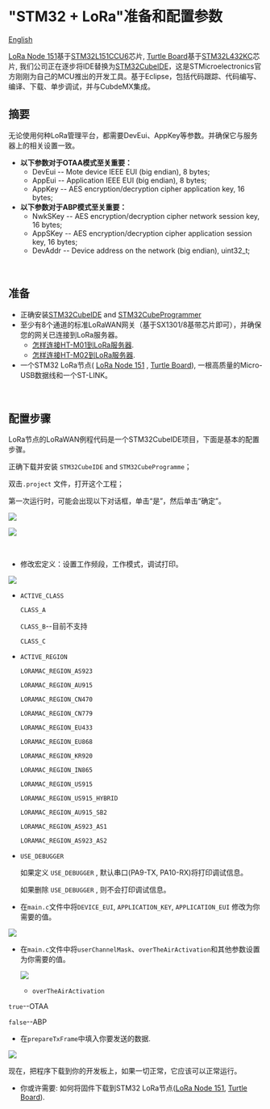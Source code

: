 # "STM32 + LoRa"准备和配置参数
[English](https://heltec-automation-docs.readthedocs.io/en/latest/stm32/lorawan/config_parameter.html)

[LoRa Node 151](https://heltec.org/project/lora-node-151/)基于[STM32L151CCU6](https://www.st.com/resource/en/datasheet/stm32l151cc.pdf)芯片, [Turtle Board](https://heltec.org/project/turtle-board/)基于[STM32L432KC](https://www.st.com/resource/en/datasheet/stm32l432KC.pdf)芯片, 我们公司正在逐步将IDE替换为[STM32CubeIDE](https://www.st.com/en/development-tools/stm32cubeide.html)，这是STMicroelectronics官方刚刚为自己的MCU推出的开发工具。基于Eclipse，包括代码跟踪、代码编写、编译、下载、单步调试，并与CubdeMX集成。

## 摘要

无论使用何种LoRa管理平台，都需要DevEui、AppKey等参数。并确保它与服务器上的相关设置一致。

- **以下参数对于OTAA模式至关重要：**
  - DevEui -- Mote device IEEE EUI (big endian), 8 bytes;
  - AppEui -- Application IEEE EUI (big endian), 8 bytes;
  - AppKey -- AES encryption/decryption cipher application key, 16 bytes;
- **以下参数对于ABP模式至关重要：**
  - NwkSKey -- AES encryption/decryption cipher network session key, 16 bytes;
  - AppSKey -- AES encryption/decryption cipher application session key, 16 bytes;
  - DevAddr -- Device address on the network (big endian), uint32_t;

&nbsp;

## 准备

- 正确安装[STM32CubeIDE](https://www.st.com/zh/development-tools/stm32cubeide.html#get-software) and [STM32CubeProgrammer](https://www.st.com/zh/development-tools/stm32cubeprog.html)
- 至少有8个通道的标准LoRaWAN网关（基于SX1301/8基带芯片即可），并确保您的网关已连接到LoRa服务器。
  - [怎样连接HT-M01到LoRa服务器](https://heltec-automation.readthedocs.io/zh_CN/latest/gateway/ht-m01/connect_to_server.html).
  - [怎样连接HT-M02到LoRa服务器](https://heltec-automation.readthedocs.io/zh_CN/latest/gateway/ht-m02_4g/quick_start_4g.html#lora).
- 一个STM32 LoRa节点( [LoRa Node 151](https://heltec.org/project/lora-node-151/) , [Turtle Board](https://heltec.org/project/turtle-board/)), 一根高质量的Micro-USB数据线和一个ST-LINK。

&nbsp;

## 配置步骤

LoRa节点的LoRaWAN例程代码是一个STM32CubeIDE项目，下面是基本的配置步骤。

正确下载并安装 `STM32CubeIDE` and `STM32CubeProgramme`；

双击`.project` 文件，打开这个工程；

第一次运行时，可能会出现以下对话框，单击“是”，然后单击“确定”。

![](img/config_parameter/01.png)

![](img/config_parameter/02.png)

&nbsp;

- 修改宏定义：设置工作频段，工作模式，调试打印。

![](img/config_parameter/03.png)

  - `ACTIVE_CLASS`

    `CLASS_A`

    `CLASS_B`--目前不支持

    `CLASS_C`

   - `ACTIVE_REGION`

     `LORAMAC_REGION_AS923`

     `LORAMAC_REGION_AU915`

     `LORAMAC_REGION_CN470`

     `LORAMAC_REGION_CN779`

     `LORAMAC_REGION_EU433`

     `LORAMAC_REGION_EU868`

     `LORAMAC_REGION_KR920`

     `LORAMAC_REGION_IN865`

     `LORAMAC_REGION_US915`

     `LORAMAC_REGION_US915_HYBRID`

     `LORAMAC_REGION_AU915_SB2`

     `LORAMAC_REGION_AS923_AS1`

     `LORAMAC_REGION_AS923_AS2`

   - `USE_DEBUGGER` 

     如果定义 `USE_DEBUGGER` , 默认串口(PA9-TX, PA10-RX)将打印调试信息。

     如果删除 `USE_DEBUGGER` , 则不会打印调试信息。

- 在`main.c`文件中将`DEVICE_EUI`, `APPLICATION_KEY`, `APPLICATION_EUI` 修改为你需要的值。

![](img/config_parameter/04.png)

- 在`main.c`文件中将`userChannelMask`、`overTheAirActivation`和其他参数设置为你需要的值。

  ![](img/config_parameter/05.png)

  - `overTheAirActivation`

`true`--OTAA

`false`--ABP

- 在`prepareTxFrame`中填入你要发送的数据.

![](img/config_parameter/06.png)

现在，把程序下载到你的开发板上，如果一切正常，它应该可以正常运行。

- 你或许需要: 如何将固件下载到STM32 LoRa节点([LoRa Node 151](https://heltec-automation-docs.readthedocs.io/en/latest/stm32/lora_node_151/download_firmware.html), [Turtle Board](https://heltec-automation-docs.readthedocs.io/en/latest/stm32/turtle_board/download_firmware.html)).
